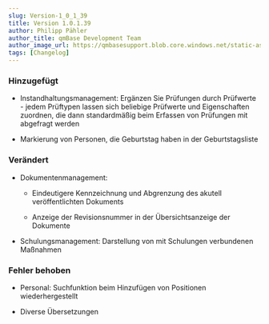 ```yaml
---
slug: Version-1_0_1_39
title: Version 1.0.1.39
author: Philipp Pähler
author_title: qmBase Development Team
author_image_url: https://qmbasesupport.blob.core.windows.net/static-assets/img/persons/paehler_round.png
tags: [Changelog]
---
```

### Hinzugefügt

*   Instandhaltungsmanagement: Ergänzen Sie Prüfungen durch Prüfwerte - jedem Prüftypen lassen sich beliebige Prüfwerte und Eigenschaften zuordnen, die dann standardmäßig beim Erfassen von Prüfungen mit abgefragt werden

*   Markierung von Personen, die Geburtstag haben in der Geburtstagsliste

### Verändert

*   Dokumentenmanagement:

    *   Eindeutigere Kennzeichnung und Abgrenzung des akutell veröffentlichten Dokuments

    *   Anzeige der Revisionsnummer in der Übersichtsanzeige der Dokumente

*   Schulungsmanagement: Darstellung von mit Schulungen verbundenen Maßnahmen

### Fehler behoben

*   Personal: Suchfunktion beim Hinzufügen von Positionen wiederhergestellt

*   Diverse Übersetzungen